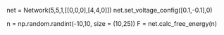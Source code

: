 net = Network(5,5,1,[[0,0,0],[4,4,0]])
net.set_voltage_config([0.1,-0.1],0)

n = np.random.randint(-10,10, size = (10,25))
F = net.calc_free_energy(n)